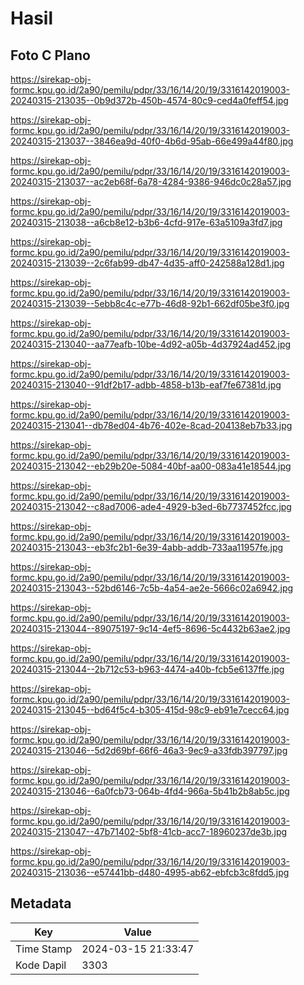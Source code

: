 # Hasil

## Foto C Plano

https://sirekap-obj-formc.kpu.go.id/2a90/pemilu/pdpr/33/16/14/20/19/3316142019003-20240315-213035--0b9d372b-450b-4574-80c9-ced4a0feff54.jpg

https://sirekap-obj-formc.kpu.go.id/2a90/pemilu/pdpr/33/16/14/20/19/3316142019003-20240315-213037--3846ea9d-40f0-4b6d-95ab-66e499a44f80.jpg

https://sirekap-obj-formc.kpu.go.id/2a90/pemilu/pdpr/33/16/14/20/19/3316142019003-20240315-213037--ac2eb68f-6a78-4284-9386-946dc0c28a57.jpg

https://sirekap-obj-formc.kpu.go.id/2a90/pemilu/pdpr/33/16/14/20/19/3316142019003-20240315-213038--a6cb8e12-b3b6-4cfd-917e-63a5109a3fd7.jpg

https://sirekap-obj-formc.kpu.go.id/2a90/pemilu/pdpr/33/16/14/20/19/3316142019003-20240315-213039--2c6fab99-db47-4d35-aff0-242588a128d1.jpg

https://sirekap-obj-formc.kpu.go.id/2a90/pemilu/pdpr/33/16/14/20/19/3316142019003-20240315-213039--5ebb8c4c-e77b-46d8-92b1-662df05be3f0.jpg

https://sirekap-obj-formc.kpu.go.id/2a90/pemilu/pdpr/33/16/14/20/19/3316142019003-20240315-213040--aa77eafb-10be-4d92-a05b-4d37924ad452.jpg

https://sirekap-obj-formc.kpu.go.id/2a90/pemilu/pdpr/33/16/14/20/19/3316142019003-20240315-213040--91df2b17-adbb-4858-b13b-eaf7fe67381d.jpg

https://sirekap-obj-formc.kpu.go.id/2a90/pemilu/pdpr/33/16/14/20/19/3316142019003-20240315-213041--db78ed04-4b76-402e-8cad-204138eb7b33.jpg

https://sirekap-obj-formc.kpu.go.id/2a90/pemilu/pdpr/33/16/14/20/19/3316142019003-20240315-213042--eb29b20e-5084-40bf-aa00-083a41e18544.jpg

https://sirekap-obj-formc.kpu.go.id/2a90/pemilu/pdpr/33/16/14/20/19/3316142019003-20240315-213042--c8ad7006-ade4-4929-b3ed-6b7737452fcc.jpg

https://sirekap-obj-formc.kpu.go.id/2a90/pemilu/pdpr/33/16/14/20/19/3316142019003-20240315-213043--eb3fc2b1-6e39-4abb-addb-733aa11957fe.jpg

https://sirekap-obj-formc.kpu.go.id/2a90/pemilu/pdpr/33/16/14/20/19/3316142019003-20240315-213043--52bd6146-7c5b-4a54-ae2e-5666c02a6942.jpg

https://sirekap-obj-formc.kpu.go.id/2a90/pemilu/pdpr/33/16/14/20/19/3316142019003-20240315-213044--89075197-9c14-4ef5-8696-5c4432b63ae2.jpg

https://sirekap-obj-formc.kpu.go.id/2a90/pemilu/pdpr/33/16/14/20/19/3316142019003-20240315-213044--2b712c53-b963-4474-a40b-fcb5e6137ffe.jpg

https://sirekap-obj-formc.kpu.go.id/2a90/pemilu/pdpr/33/16/14/20/19/3316142019003-20240315-213045--bd64f5c4-b305-415d-98c9-eb91e7cecc64.jpg

https://sirekap-obj-formc.kpu.go.id/2a90/pemilu/pdpr/33/16/14/20/19/3316142019003-20240315-213046--5d2d69bf-66f6-46a3-9ec9-a33fdb397797.jpg

https://sirekap-obj-formc.kpu.go.id/2a90/pemilu/pdpr/33/16/14/20/19/3316142019003-20240315-213046--6a0fcb73-064b-4fd4-966a-5b41b2b8ab5c.jpg

https://sirekap-obj-formc.kpu.go.id/2a90/pemilu/pdpr/33/16/14/20/19/3316142019003-20240315-213047--47b71402-5bf8-41cb-acc7-18960237de3b.jpg

https://sirekap-obj-formc.kpu.go.id/2a90/pemilu/pdpr/33/16/14/20/19/3316142019003-20240315-213036--e57441bb-d480-4995-ab62-ebfcb3c8fdd5.jpg


## Metadata

| Key        | Value               |
| ---------- | ------------------- |
| Time Stamp | 2024-03-15 21:33:47 |
| Kode Dapil | 3303                |



